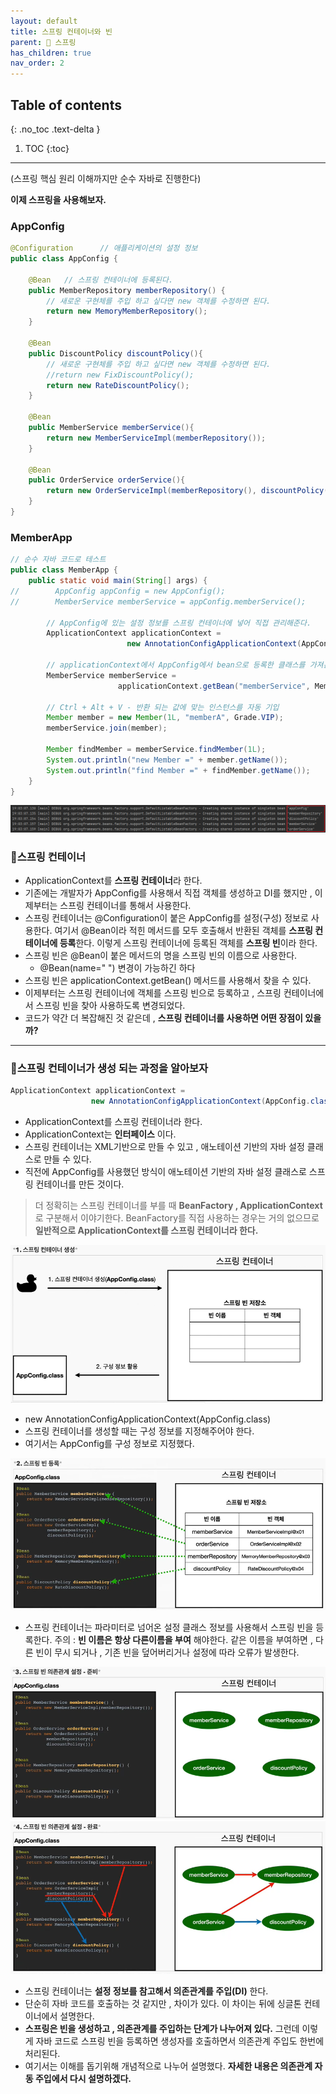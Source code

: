 ```yaml
---
layout: default
title: 스프링 컨테이너와 빈
parent: 🌱 스프링
has_children: true
nav_order: 2
---
```

## Table of contents
{: .no_toc .text-delta }

1. TOC
{:toc}
---

(스프링 핵심 원리 이해까지만 순수 자바로 진행한다)

**이제 스프링을 사용해보자.**

### **AppConfig**
```java
@Configuration      // 애플리케이션의 설정 정보
public class AppConfig {

    @Bean   // 스프링 컨테이너에 등록된다.
    public MemberRepository memberRepository() {
        // 새로운 구현체를 주입 하고 싶다면 new 객체를 수정하면 된다.
        return new MemoryMemberRepository();
    }

    @Bean
    public DiscountPolicy discountPolicy(){
        // 새로운 구현체를 주입 하고 싶다면 new 객체를 수정하면 된다.
        //return new FixDiscountPolicy();
        return new RateDiscountPolicy();
    }

    @Bean
    public MemberService memberService(){
        return new MemberServiceImpl(memberRepository());
    }

    @Bean
    public OrderService orderService(){
        return new OrderServiceImpl(memberRepository(), discountPolicy());
    }
}
```

### **MemberApp**
```java
// 순수 자바 코드로 테스트
public class MemberApp {
    public static void main(String[] args) {
//        AppConfig appConfig = new AppConfig();
//        MemberService memberService = appConfig.memberService();

        // AppConfig에 있는 설정 정보를 스프링 컨테이너에 넣어 직접 관리해준다.
        ApplicationContext applicationContext =
                          new AnnotationConfigApplicationContext(AppConfig.class);

        // applicationContext에서 AppConfig에서 bean으로 등록한 클래스를 가져온다.
        MemberService memberService =
                        applicationContext.getBean("memberService", MemberService.class);

        // Ctrl + Alt + V - 반환 되는 값에 맞는 인스턴스를 자동 기입
        Member member = new Member(1L, "memberA", Grade.VIP);
        memberService.join(member);

        Member findMember = memberService.findMember(1L);
        System.out.println("new Member =" + member.getName());
        System.out.println("find Member =" + findMember.getName());
    }
}
```
![](../../assets/images/spring-core/spring-container&bean/1.png)
###  📌**스프링 컨테이너**

-   ApplicationContext를 **스프링 컨테이너**라 한다.
-   기존에는 개발자가 AppConfig를 사용해서 직접 객체를 생성하고 DI를 했지만 , 이제부터는 스프링 컨테이너를 통해서 사용한다.
-   스프링 컨테이너는 @Configuration이 붙은 AppConfig를 설정(구성) 정보로 사용한다. 여기서 @Bean이라 적힌 메서드를 모두 호출해서 반환된 객체를 **스프링 컨테이너에 등록**한다. 이렇게 스프링 컨테이너에 등록된 객체를 **스프링 빈**이라 한다.
-   스프링 빈은 @Bean이 붙은 메서드의 명을 스프링 빈의 이름으로 사용한다.
    -   @Bean(name=" ") 변경이 가능하긴 하다
-   스프링 빈은 applicationContext.getBean() 메서드를 사용해서 찾을 수 있다.
-   이제부터는 스프링 컨테이너에 객체를 스프링 빈으로 등록하고 , 스프링 컨테이너에서 스프링 빈을 찾아 사용하도록 변경되었다.
-   코드가 약간 더 복잡해진 것 같은데 , **스프링 컨테이너를 사용하면 어떤 장점이 있을까?**

* * *

### 📌**스프링 컨테이너가 생성 되는 과정을 알아보자**
```java
ApplicationContext applicationContext =
                  new AnnotationConfigApplicationContext(AppConfig.class);
```
-   ApplicationContext를 스프링 컨테이너라 한다.
-   ApplicationContext는 **인터페이스** 이다.
-   스프링 컨테이너는 XML기반으로 만들 수 있고 , 애노테이션 기반의 자바 설정 클래스로 만들 수 있다.
-   직전에 AppConfig를 사용했던 방식이 애노테이션 기반의 자바 설정 클래스로 스프링 컨테이너를 만든 것이다.

> 더 정확히는 스프링 컨테이너를 부를 때 **BeanFactory , ApplicationContext**로 구분해서 이야기한다.
> BeanFactory를 직접 사용하는 경우는 거의 없으므로 **일반적으로 ApplicationContext를 스프링 컨테이너라 한다.**


![](../../assets/images/spring-core/spring-container&bean/2.png)
- new AnnotationConfigApplicationContext(AppConfig.class)
- 스프링 컨테이너를 생성할 때는 구성 정보를 지정해주어야 한다.
- 여기서는 AppConfig를 구성 정보로 지정했다.

![](../../assets/images/spring-core/spring-container&bean/3.png)
- 스프링 컨테이너는 파라미터로 넘어온 설정 클래스 정보를 사용해서 스프링 빈을 등록한다.
주의 : **빈 이름은 항상 다른이름을 부여** 해야한다. 같은 이름을 부여하면 , 다른 빈이 무시 되거나 , 기존 빈을 덮어버리거나 설정에 따라 오류가 발생한다.

![](../../assets/images/spring-core/spring-container&bean/4.png)
![](../../assets/images/spring-core/spring-container&bean/5.png)
- 스프링 컨테이너는 **설정 정보를 참고해서 의존관계를 주입(DI)** 한다.
- 단순히 자바 코드를 호출하는 것 같지만 , 차이가 있다. 이 차이는 뒤에 싱글톤 컨테이너에서 설명한다.
- **스프링은 빈을 생성하고 , 의존관계를 주입하는 단계가 나누어져 있다.** 그런데 이렇게 자바 코드로 스프링 빈을 등록하면 생성자를 호출하면서 의존관계 주입도 한번에 처리된다.
- 여기서는 이해를 돕기위해 개념적으로 나누어 설명했다. **자세한 내용은 의존관계 자동 주입에서 다시 설명하겠다.**
